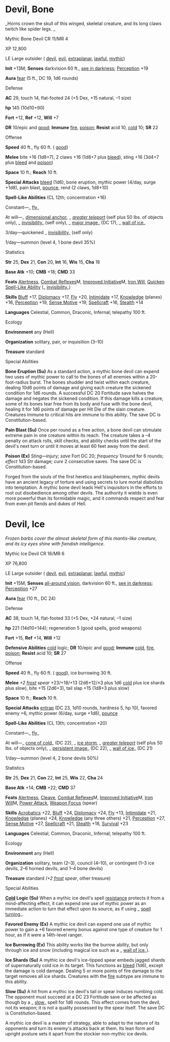 # Devil, Bone

_Horns crown the skull of this winged, skeletal creature, and its long claws twitch like spider legs. _

Mythic Bone Devil CR 11/MR 4

XP 12,800

LE Large outsider ( [devil](monsters/creatureTypes#_devil-subtype), [evil](monsters/creatureTypes#_evil-subtype), [extraplanar](monsters/creatureTypes#_extraplanar-subtype), [lawful](monsters/creatureTypes#_lawful-subtype), [mythic](mythicAdventures/mythicMonsters#_mythic-subtype))

**Init** +13M; **Senses** darkvision 60 ft., [see in darkness](monsters/universalMonsterRules#_see-in-darkness); [Perception](skills/perception#_perception) +19

**Aura** [fear](monsters/universalMonsterRules#_fear) (5 ft., DC 19, 1d6 rounds)

Defense

**AC** 29, touch 14, flat-footed 24 (+5 Dex, +15 natural, –1 size)

**hp** 145 (10d10+90)

**Fort** +12, **Ref** +12, **Will** +7

**DR** 10/epic and [good](monsters/creatureTypes#_good-subtype); **Immune** [fire](monsters/creatureTypes#_fire-subtype), [poison](monsters/universalMonsterRules#_poison); **Resist** acid 10, [cold](monsters/creatureTypes#_cold-subtype) 10; **SR** 22

Offense

**Speed** 40 ft., fly 60 ft. ( [good](monsters/creatureTypes#_good-subtype))

**Melee** bite +16 (1d8+7), 2 claws +16 (1d8+7 plus [bleed](monsters/universalMonsterRules#_bleed)), sting +16 (3d4+7 plus [bleed](monsters/universalMonsterRules#_bleed) and [poison](monsters/universalMonsterRules#_poison))

**Space** 10 ft.; **Reach** 10 ft.

**Special Attacks** [bleed](monsters/universalMonsterRules#_bleed) (1d6), bone eruption, mythic power (4/day, surge +1d8), pain blast, [pounce](monsters/universalMonsterRules#_pounce), rend (2 claws, 1d8+10)

**Spell-Like Abilities** (CL 12th; concentration +16)

Constant—_ [fly](spells/fly)_

At will—_ [dimensional anchor](spells/dimensionalAnchor#_dimensional)_, _ [greater teleport](spells/teleport#_teleport-greater)_ (self plus 50 lbs. of objects only), _ [invisibility](spells/invisibility#_invisibility)_ (self only), _ [major image](spells/majorImage#_major-image)_ (DC 17), _ [wall of ice](spells/wallOfIce#_wall-of-ice)_

3/day—quickened _ [invisibility](spells/invisibility#_invisibility)_ (self only)

1/day—summon (level 4, 1 bone devil 35%)

Statistics

**Str** 25, **Dex** 21, **Con** 20, **Int** 16, **Wis** 15, **Cha** 18

**Base Atk** +10; **CMB** +18; **CMD** 33

**Feats** [Alertness](feats#_alertness), [Combat Reflexes](mythicAdventures/mythicFeats#_combat-reflexes-mythic)M, [Improved Initiative](mythicAdventures/mythicFeats#_improved-initiative-mythic)M, [Iron Will](feats#_iron-will), [Quicken Spell-Like Ability](monsters/monsterFeats#_quicken-spell-like-ability) (_ [invisibility](spells/invisibility#_invisibility)_)

**Skills** [Bluff](skills/bluff#_bluff) +17, [Diplomacy](skills/diplomacy#_diplomacy) +17, [Fly](skills/fly#_fly) +20, [Intimidate](skills/intimidate#_intimidate) +17, [Knowledge](skills/knowledge#_knowledge) (planes) +16, [Perception](skills/perception#_perception) +19, [Sense Motive](skills/senseMotive#_sense-motive) +19, [Spellcraft](skills/spellcraft#_spellcraft) +16, [Stealth](skills/stealth#_stealth) +14

**Languages** Celestial, Common, Draconic, Infernal; telepathy 100 ft.

Ecology

**Environment** any (Hell)

**Organization** solitary, pair, or inquisition (3–10)

**Treasure** standard

Special Abilities

**Bone Eruption (Su)** As a standard action, a mythic bone devil can expend two uses of mythic power to call to the bones of all enemies within a 20-foot-radius burst. The bones shudder and twist within each creature, dealing 10d6 points of damage and giving each creature the sickened condition for 1d6 rounds. A successful DC 20 Fortitude save halves the damage and negates the sickened condition. If this damage kills a creature, some of its bones tear free from its body and fuse with the bone devil, healing it for 1d6 points of damage per Hit Die of the slain creature. Creatures immune to critical hits are immune to this ability. The save DC is Constitution-based.

**Pain Blast (Su)** Once per round as a free action, a bone devil can stimulate extreme pain in one creature within its reach. The creature takes a –4 penalty on attack rolls, skill checks, and ability checks until the start of the devil's next turn or until it moves at least 60 feet away from the devil.

**Poison (Ex)** Sting—injury; _save_ Fort DC 20; _frequency_ 1/round for 6 rounds; _effect_ 1d3 Str damage; _cure_ 2 consecutive saves. The save DC is Constitution-based.

Forged from the souls of the first heretics and blasphemers, mythic devils have an ancient legacy of torture and using secrets to lure mortal diabolists into temptation. A mythic bone devil leads Hell's inquisitors in the efforts to root out disobedience among other devils. The authority it wields is even more powerful than its formidable magic, and it commands respect and fear from even pit fiends and dukes of Hell.

# Devil, Ice

_Frozen barbs cover the almost skeletal form of this mantis-like creature, and its icy eyes shine with fiendish intelligence._

Mythic Ice Devil CR 16/MR 6

XP 76,800

LE Large outsider ( [devil](monsters/creatureTypes#_devil-subtype), [evil](monsters/creatureTypes#_evil-subtype), [extraplanar](monsters/creatureTypes#_extraplanar-subtype), [lawful](monsters/creatureTypes#_lawful-subtype), [mythic](mythicAdventures/mythicMonsters#_mythic-subtype))

**Init** +15M; **Senses** [all-around vision](monsters/universalMonsterRules#_all-around-vision), darkvision 60 ft., [see in darkness](monsters/universalMonsterRules#_see-in-darkness); [Perception](skills/perception#_perception) +27

**Aura** [fear](monsters/universalMonsterRules#_fear) (10 ft., DC 24)

Defense

**AC** 38, touch 14, flat-footed 33 (+5 Dex, +24 natural, –1 size)

**hp** 221 (14d10+144); regeneration 5 (good spells, good weapons)

**Fort** +15, **Ref** +14, **Will** +12

**Defensive Abilities** [cold](monsters/creatureTypes#_cold-subtype) logic; **DR** 10/epic and [good](monsters/creatureTypes#_good-subtype); **Immune** [cold](monsters/creatureTypes#_cold-subtype), [fire](monsters/creatureTypes#_fire-subtype), [poison](monsters/universalMonsterRules#_poison); **Resist** acid 10; **SR** 27

Offense

**Speed** 40 ft., fly 60 ft. ( [good](monsters/creatureTypes#_good-subtype)), ice burrowing 30 ft.

**Melee** _+2 [frost](magicItems/weapons#_weapons-frost) spear_ +23/+18/+13 (2d6+12/×3 plus 1d6 [cold](monsters/creatureTypes#_cold-subtype) plus ice shards plus slow), bite +15 (2d6+3), tail slap +15 (1d8+3 plus slow)

**Space** 10 ft.; **Reach** 10 ft.

**Special Attacks** [entrap](monsters/universalMonsterRules#_entrap-(ex-or-su)) (DC 23, 1d10 rounds, hardness 5, hp 10), favored enemy +6, mythic power (6/day, surge +1d8), [pounce](monsters/universalMonsterRules#_pounce)

**Spell-Like Abilities** (CL 13th; concentration +20)

Constant—_ [fly](spells/fly)_

At will—_ [cone of cold](spells/coneOfCold#_cone-of-cold)_ (DC 22), _ [ice storm](spells/iceStorm#_ice-storm)_, _ [greater teleport](spells/teleport#_teleport-greater)_ (self plus 50 lbs. of objects only), _ [persistent image](spells/persistentImage#_persistent-image)_ (DC 22), _ [wall of ice](spells/wallOfIce#_wall-of-ice)_ (DC 21)

1/day—summon (level 4, 2 bone devils 50%)

Statistics

**Str** 25, **Dex** 21, **Con** 22, **Int** 25, **Wis** 22, **Cha** 24

**Base Atk** +14; **CMB** +22; **CMD** 37

**Feats** [Alertness](feats#_alertness), [Cleave](feats#_cleave), [Combat Reflexes](mythicAdventures/mythicFeats#_combat-reflexes-mythic)M, [Improved Initiative](mythicAdventures/mythicFeats#_improved-initiative-mythic)M, [Iron Will](mythicAdventures/mythicFeats#_iron-will-mythic)M, [Power Attack](feats#_power-attack), [Weapon Focus](feats#_weapon-focus) (spear)

**Skills** [Acrobatics](skills/acrobatics#_acrobatics) +22, [Bluff](skills/bluff#_bluff) +24, [Diplomacy](skills/diplomacy#_diplomacy) +24, [Fly](skills/fly#_fly) +13, [Intimidate](skills/intimidate#_intimidate) +21, [Knowledge](skills/knowledge#_knowledge) (planes) +24, [Knowledge](skills/knowledge#_knowledge) (any three others) +21, [Perception](skills/perception#_perception) +27, [Sense Motive](skills/senseMotive#_sense-motive) +27, [Spellcraft](skills/spellcraft#_spellcraft) +21, [Stealth](skills/stealth#_stealth) +18, [Survival](skills/survival#_survival) +23

**Languages** Celestial, Common, Draconic, Infernal; telepathy 100 ft.

Ecology

**Environment** any (Hell)

**Organization** solitary, team (2–3), council (4–10), or contingent (1–3 ice devils, 2–6 horned devils, and 1–4 bone devils)

**Treasure** standard _(+2 [frost](magicItems/weapons#_weapons-frost) spear_, other treasure)

Special Abilities

**[Cold](monsters/creatureTypes#_cold-subtype) Logic (Su)** When a mythic ice devil's spell [resistance](monsters/universalMonsterRules#_resistance) protects it from a mind-affecting effect, it can expend one use of mythic power as an immediate action to turn that effect upon its source, as if using _ [spell turning](spells/spellTurning#_spell-turning)_.

**Favored Enemy (Ex)** A mythic ice devil can expend one use of mythic power to gain a +6 favored enemy bonus against one type of creature for 1 hour, as if it were a 14th-level ranger.

**Ice Burrowing (Ex)** This ability works like the burrow ability, but only through ice and snow (including magical ice such as a _ [wall of ice](spells/wallOfIce#_wall-of-ice)_).

**Ice Shards (Su)** A mythic ice devil's ice-tipped spear embeds jagged shards of supernaturally cold ice in its target. This functions as [bleed](monsters/universalMonsterRules#_bleed) (1d6), except the damage is cold damage. Dealing 5 or more points of fire damage to the target removes all ice shards. Creatures with the [fire](monsters/creatureTypes#_fire-subtype) subtype are immune to this ability.

**Slow (Su)** A hit from a mythic ice devil's tail or spear induces numbing cold. The opponent must succeed at a DC 23 Fortitude save or be affected as though by a _ [slow](spells/slow#_slow)_ spell for 1d6 rounds. This effect comes from the devil, not its weapon; it is not a quality possessed by the spear itself. The save DC is Constitution-based.

A mythic ice devil is a master of strategy, able to adapt to the nature of its opponents and turn its enemy's attacks back at them. Its lean form and upright posture sets it apart from the stockier non-mythic ice devils.


